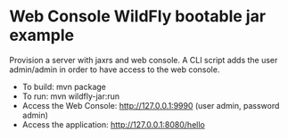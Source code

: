# Web Console WildFly bootable jar example

Provision a server with jaxrs and web console. A CLI script adds the user admin/admin in order to have access to the web console.

* To build: mvn package
* To run: mvn wildfly-jar:run
* Access the Web Console: http://127.0.0.1:9990 (user admin, password admin)
* Access the application: http://127.0.0.1:8080/hello

